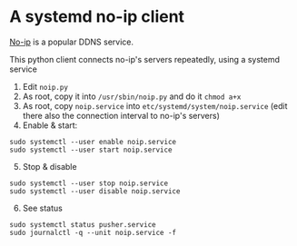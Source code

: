 # A systemd no-ip client

[No-ip](https://www.noip.com/) is a popular DDNS service.

This python client connects no-ip's servers repeatedly, using a systemd service

1. Edit ```noip.py```
2. As root, copy it into ```/usr/sbin/noip.py``` and do it ```chmod a+x```
3. As root, copy ```noip.service``` into ```etc/systemd/system/noip.service``` (edit there also the connection interval to no-ip's servers)
4. Enable & start:
```
sudo systemctl --user enable noip.service 
sudo systemctl --user start noip.service
```
5. Stop & disable
```
sudo systemctl --user stop noip.service
sudo systemctl --user disable noip.service
```
6. See status
```
sudo systemctl status pusher.service
sudo journalctl -q --unit noip.service -f
```
